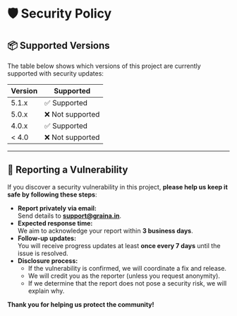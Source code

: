 # 🛡️ Security Policy

## 📦 Supported Versions

The table below shows which versions of this project are currently supported with security updates:

| Version | Supported          |
| ------- | ------------------ |
| 5.1.x   | ✅ Supported        |
| 5.0.x   | ❌ Not supported    |
| 4.0.x   | ✅ Supported        |
| < 4.0   | ❌ Not supported    |

---

## 🐞 Reporting a Vulnerability

If you discover a security vulnerability in this project, **please help us keep it safe by following these steps**:

- **Report privately via email:**  
  Send details to **[support@graina.in](mailto:support@graina.in)**.  
- **Expected response time:**  
  We aim to acknowledge your report within **3 business days**.  
- **Follow-up updates:**  
  You will receive progress updates at least **once every 7 days** until the issue is resolved.
- **Disclosure process:**  
  - If the vulnerability is confirmed, we will coordinate a fix and release.
  - We will credit you as the reporter (unless you request anonymity).
  - If we determine that the report does not pose a security risk, we will explain why.

**Thank you for helping us protect the community!**
